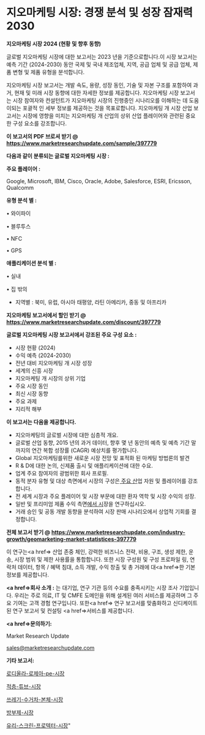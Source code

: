 # 지오마케팅 시장: 경쟁 분석 및 성장 잠재력 2030

<strong>지오마케팅 시장 2024 (현황 및 향후 동향)</strong>

글로벌 지오마케팅 시장에 대한 보고서는 2023 년을 기준으로합니다.이 시장 보고서는 예측 기간 (2024-2030) 동안 국제 및 국내 제조업체, 지역, 공급 업체 및 공급 업체, 제품 변형 및 제품 유형을 분석합니다.

지오마케팅 시장 보고서는 개발 속도, 용량, 성장 동인, 기술 및 자본 구조를 포함하여 과거, 현재 및 미래 시장 동향에 대한 자세한 정보를 제공합니다. 지오마케팅 시장 보고서는 시장 참여자와 컨설턴트가 지오마케팅 시장의 진행중인 시나리오를 이해하는 데 도움이되는 포괄적 인 세부 정보를 제공하는 것을 목표로합니다. 지오마케팅 개 시장 산업 보고서는 시장에 영향을 미치는 지오마케팅 개 산업의 상위 산업 플레이어와 관련된 중요한 구성 요소를 강조합니다.



<strong>이 보고서의 PDF 브로셔 받기 @ <a href=https://www.marketresearchupdate.com/sample/397779>https://www.marketresearchupdate.com/sample/397779</a></strong>



<strong>다음과 같이 분류되는 글로벌 지오마케팅 시장 :</strong>



<strong>주요 플레이어 :</strong>

Google, Microsoft, IBM, Cisco, Oracle, Adobe, Salesforce, ESRI, Ericsson, Qualcomm



<strong>유형 분석 별 :</strong>

• 와이파이

• 블루투스

• NFC

• GPS



<strong>애플리케이션 분석 별 :</strong>

• 실내

• 집 밖의

<ul>
  <li>지역별 : 북미, 유럽, 아시아 태평양, 라틴 아메리카, 중동 및 아프리카</li>
</ul>


<strong>지오마케팅 보고서에서 할인 받기 @ <a href=https://www.marketresearchupdate.com/discount/397779>https://www.marketresearchupdate.com/discount/397779</a></strong>



<strong>글로벌 지오마케팅 시장 보고서에서 강조된 주요 구성 요소 :</strong>
<ul>
  <li>시장 현황 (2024)</li>
  <li>수익 예측 (2024-2030)</li>
  <li>전년 대비 지오마케팅 개 시장 성장</li>
  <li>세계의 신흥 시장</li>
  <li>지오마케팅 개 시장의 상위 기업</li>
  <li>주요 시장 동인</li>
  <li>최신 시장 동향</li>
  <li>주요 과제</li>
  <li>지리적 해부</li>
</ul>


<strong>이 보고서는 다음을 제공합니다.</strong>
<ul>
  <li>지오마케팅의 글로벌 시장에 대한 심층적 개요.</li>
  <li>글로벌 산업 동향, 2015 년의 과거 데이터, 향후 몇 년 동안의 예측 및 예측 기간 말까지의 연간 복합 성장률 (CAGR) 예상치를 평가합니다.</li>
  <li>Global 지오마케팅를위한 새로운 시장 전망 및 표적화 된 마케팅 방법론의 발견</li>
  <li>R &amp; D에 대한 논의, 신제품 출시 및 애플리케이션에 대한 수요.</li>
  <li>업계 주요 참여자의 광범위한 회사 프로필.</li>
  <li>동적 분자 유형 및 대상 측면에서 시장의 구성은<a href=> 주요 산</a>업 자원 및 플레이어를 강조합니다.</li>
  <li>전 세계 시장과 주요 플레이어 및 시장 부문에 대한 환자 역학 및 시장 수익의 성장.</li>
  <li>일반 및 프리미엄 제품 수익 측면<a href=>에서 시</a>장을 연구하십시오.</li>
  <li>거래 승인 및 공동 개발 동향을 분석하여 시장 판매 시나리오에서 상업적 기회를 결정합니다.</li>
</ul>



<strong>전체 보고서 받기 @ <a href=https://www.marketresearchupdate.com/industry-growth/geomarketing-market-statistices-397779>https://www.marketresearchupdate.com/industry-growth/geomarketing-market-statistices-397779</a></strong>

이 연구는<a href=> 산업 존중</a> 체인, 강력한 비즈니스 전략, 비용, 구조, 생성 제한, 운송, 시장 범위 및 제한 사용률을 통합합니다. 또한 시장 구성원 및 구성 프로파일 링, 연락처 데이터, 항목 / 혜택 침대, 소득 개발, 수익 창출 및 총 거래에 대<a href=>한 기본 </a>정보를 제공합니다.



<strong><a href=>회사 소</a>개 :</strong>
는 대기업, 연구 기관 등의 수요를 충족시키는 시장 조사 기업입니다. 우리는 주로 의료, IT 및 CMFE 도메인을 위해 설계된 여러 서비스를 제공하며 그 주요 기여는 고객 경험 연구입니다. 또한<a href=> 연구 보</a>고서를 맞춤화하고 신디케이트 된 연구 보고서 및 컨설팅 <a href=>서비스</a>를 제공합니다.



<strong><a href=>문의하기:</a></strong>

Market Research Update

sales@marketresearchupdate.com



<strong>기타 보고서:</strong>

<a href=https://www.linkedin.com/pulse/로디올라-로제아-pe-시장-세분화-연구-및-목표-고객2029년/>로디올라-로제아-pe-시장</a>

<a href=https://www.linkedin.com/pulse/적층-튜브-시장-동향-및-성장-전망-consumer-connection-chronicles-24--vvyyf/>적층-튜브-시장</a>

<a href=https://www.linkedin.com/pulse/쓰레기-수거차-본체-시장-진입-전략-및-위험-평가2029년-survey-savvy-insights-360-analysis-rkhnf/>쓰레기-수거차-본체-시장</a>

<a href=https://www.linkedin.com/pulse/방부제-시장-경쟁-분석-및-성장-잠재력-2030-market-matrix-musings-analysis-cjdvf/>방부제-시장</a>

<a href=https://www.linkedin.com/pulse/유리-스크린-프로텍터-시장-세분화-연구-및-목표-고객2030년-survey-spotlight-pro-24-analysis-8pdlf/>유리-스크린-프로텍터-시장</a>"

